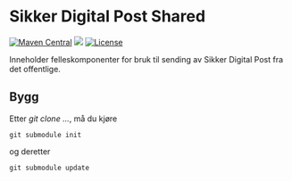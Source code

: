# Sikker Digital Post Shared
[![Maven Central](https://maven-badges.herokuapp.com/maven-central/no.digipost/sdp-shared/badge.svg)](https://maven-badges.herokuapp.com/maven-central/no.digipost/sdp-shared)
![](https://github.com/digipost/sdp-shared/workflows/Build%20snapshot/badge.svg)
[![License](https://img.shields.io/badge/license-Apache%202-blue)](https://github.com/digipost/sdp-shared/blob/master/LICENCE)

Inneholder felleskomponenter for bruk til sending av Sikker Digital Post fra det offentlige.

## Bygg

Etter _git clone ..._, må du kjøre 

    git submodule init 

og deretter

    git submodule update

